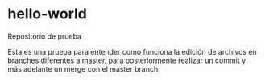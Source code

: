 # hello-world
Repositorio de prueba

Esta es una prueba para entender como funciona la edición de archivos en branches diferentes a master, para posteriormente realizar un commit y más adelante un merge con el master branch.
